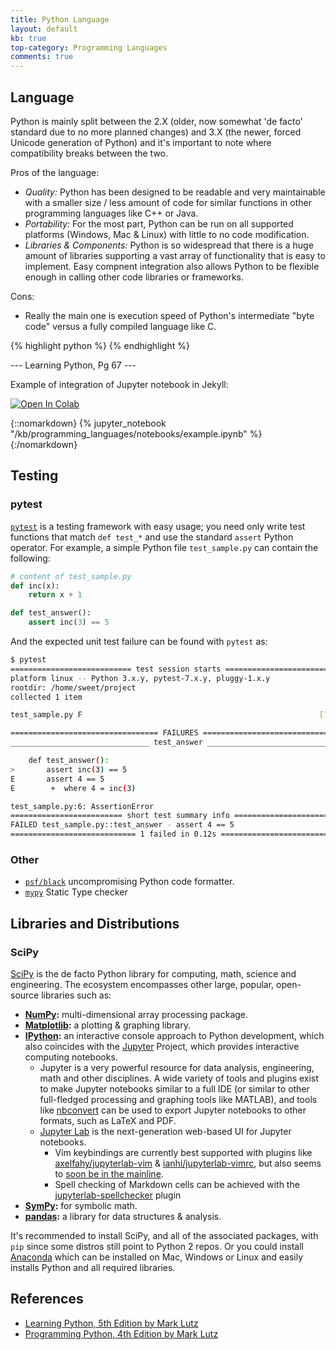 ```yaml
---
title: Python Language
layout: default
kb: true
top-category: Programming Languages
comments: true
---
```


## Language

Python is mainly split between the 2.X (older, now somewhat 'de facto' standard due to no more planned changes) and 3.X (the newer, forced Unicode generation of Python) and it's important to note where compatibility breaks between the two.

Pros of the language:
* _Quality:_ Python has been designed to be readable and very maintainable with a smaller size / less amount of code for similar functions in other programming languages like C++ or Java.
* _Portability:_ For the most part, Python can be run on all supported platforms (Windows, Mac & Linux) with little to no code modification.
* _Libraries & Components:_ Python is so widespread that there is a huge amount of libraries supporting a vast array of functionality that is easy to implement. Easy compnent integration also allows Python to be flexible enough in calling other code libraries or frameworks.

Cons:
* Really the main one is execution speed of Python's intermediate "byte code" versus a fully compiled language like C.

{% highlight python %}
{% endhighlight %}

--- Learning Python, Pg 67 ---

Example of integration of Jupyter notebook in Jekyll:

[![Open In Colab](https://colab.research.google.com/assets/colab-badge.svg)](https://colab.research.google.com/github/JohnnyGOX17/john-gentile-website/blob/master/kb/programming_languages/notebooks/example.ipynb)

{::nomarkdown}
{% jupyter_notebook "/kb/programming_languages/notebooks/example.ipynb" %}
{:/nomarkdown}


## Testing

### pytest

[`pytest`](https://docs.pytest.org/en/latest/) is a testing framework with easy usage; you need only write test functions that match `def test_*` and use the standard `assert` Python operator. For example, a simple Python file `test_sample.py` can contain the following:
```python
# content of test_sample.py
def inc(x):
    return x + 1

def test_answer():
    assert inc(3) == 5
```

And the expected unit test failure can be found with `pytest` as:
```sh
$ pytest
=========================== test session starts ============================
platform linux -- Python 3.x.y, pytest-7.x.y, pluggy-1.x.y
rootdir: /home/sweet/project
collected 1 item

test_sample.py F                                                     [100%]

================================= FAILURES =================================
_______________________________ test_answer ________________________________

    def test_answer():
>       assert inc(3) == 5
E       assert 4 == 5
E        +  where 4 = inc(3)

test_sample.py:6: AssertionError
========================= short test summary info ==========================
FAILED test_sample.py::test_answer - assert 4 == 5
============================ 1 failed in 0.12s =============================
```

### Other 

* [`psf/black`](https://github.com/psf/black) uncompromising Python code formatter.
* [`mypy`](https://github.com/python/mypy) Static Type checker


## Libraries and Distributions

### SciPy

[SciPy](https://scipy.org/index.html) is the de facto Python library for computing, math, science and engineering. The ecosystem encompasses other large, popular, open-source libraries such as:
* **[NumPy](http://numpy.org/):** multi-dimensional array processing package.
* **[Matplotlib](http://matplotlib.org/):** a plotting & graphing library.
* **[IPython](http://ipython.org/):** an interactive console approach to Python development, which also coincides with the [Jupyter](https://jupyter.org/) Project, which provides interactive computing notebooks.
  - Jupyter is a very powerful resource for data analysis, engineering, math and other disciplines. A wide variety of tools and plugins exist to make Jupyter notebooks similar to a full IDE (or similar to other full-fledged processing and graphing tools like MATLAB), and tools like [nbconvert](https://nbconvert.readthedocs.io/en/latest/) can be used to export Jupyter notebooks to other formats, such as LaTeX and PDF.
  - [Jupyter Lab](https://jupyterlab.readthedocs.io/en/stable/index.html) is the next-generation web-based UI for Jupyter notebooks.
    + Vim keybindings are currently best supported with plugins like [axelfahy/jupyterlab-vim](https://github.com/axelfahy/jupyterlab-vim) & [ianhi/jupyterlab-vimrc](https://github.com/ianhi/jupyterlab-vimrc), but also seems to [soon be in the mainline](https://github.com/jupyterlab/jupyterlab/pull/9068).
    + Spell checking of Markdown cells can be achieved with the [jupyterlab-spellchecker](https://github.com/jupyterlab-contrib/spellchecker) plugin
* **[SymPy](http://sympy.org/):** for symbolic math.
* **[pandas](http://pandas.pydata.org/):** a library for data structures & analysis.

It's recommended to install SciPy, and all of the associated packages, with `pip` since some distros still point to Python 2 repos. Or you could install [Anaconda](https://www.anaconda.com/products/individual) which can be installed on Mac, Windows or Linux and easily installs Python and all required libraries.


## References

* [Learning Python, 5th Edition by Mark Lutz](https://www.amazon.com/Learning-Python-5th-Mark-Lutz/dp/1449355730)
* [Programming Python, 4th Edition by Mark Lutz](http://shop.oreilly.com/product/9780596158118.do)
